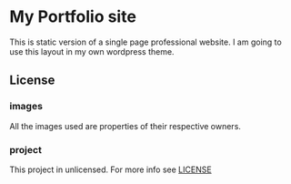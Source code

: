 # My Portfolio site
This is static version of a single page professional website. I am going to use this layout in my own wordpress theme.

## License

### images
All the images used are properties of their respective owners.

### project
This project in unlicensed. For more info see [LICENSE](LICENSE.md)
